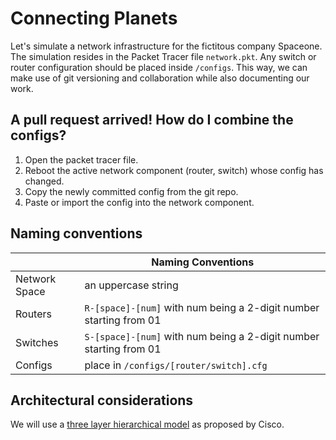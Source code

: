 # Connecting Planets

Let's simulate a network infrastructure for the fictitous company
Spaceone. The simulation resides in the Packet Tracer file
`network.pkt`. Any switch or router configuration should be placed
inside `/configs`. This way, we can make use of git versioning and
collaboration while also documenting our work.

## A pull request arrived! How do I combine the configs?

1. Open the packet tracer file.
2. Reboot the active network component (router, switch) whose config has changed.
3. Copy the newly committed config from the git repo.
4. Paste or import the config into the network component.

## Naming conventions

|               | Naming Conventions |
| ------------- | ------------------- |
| Network Space | an uppercase string |
| Routers       | `R-[space]-[num]` with num being a 2-digit number starting from 01 |
| Switches      | `S-[space]-[num]` with num being a 2-digit number starting from 01 |
| Configs       | place in `/configs/[router/switch].cfg` |

## Architectural considerations

We will use a [three layer hierarchical model](https://study-ccna.com/cisco-three-layer-hierarchical-model/)
as proposed by Cisco.
